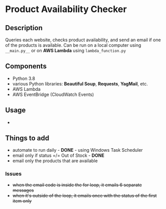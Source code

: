 # Product Availability Checker

## Description
Queries each website, checks product availability, and send an email if one of the products is available.
Can be run on a local computer using `__main.py__` or on **AWS Lambda** using `lambda_function.py`


## Components
- Python 3.8
- various Python libraries: **Beautiful Soup**, **Requests**, **YagMail**, etc.
- AWS Lambda
- AWS EventBridge (CloudWatch Events)


## Usage
- 



## Things to add
- automate to run daily - **DONE** - using Windows Task Scheduler
- email only if status =/= Out of Stock - **DONE**
- email only the products that are available


### Issues
 - ~~when the email code is inside the for loop, it emails 6 separate messages~~
 - ~~when it's outside of the loop, it emails once with the status of the first item only~~

